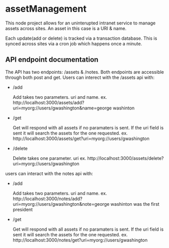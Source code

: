 # assetManagement
This node project allows for an uninterupted intranet service to manage assets across sites.  An asset in this case is a URI & name.

Each update(add or delete) is tracked via a transaction database.  This is synced across sites via a cron job which happens once a minute.

## API endpoint documentation

The API has two endpoints: /assets & /notes.  Both endpoints are accessible through both post and get.
Users can interect with the /assets api with:

* /add

    Add takes two parameters.  uri and name.
    ex. http://localhost:3000/assets/add?uri=myorg://users/gwashington&name=george washinton
* /get

    Get will respond with all assets if no paramaters is sent.  If the uri field is sent it will search the assets for the one requested.
    ex. http://localhost:3000/assets/get?uri=myorg://users/gwashington
* /delete

    Delete takes one parameter.  uri
    ex. http://localhost:3000/assets/delete?uri=myorg://users/gwashington

users can interact with the notes api with:
* /add

    Add takes two parameters.  uri and name.
    ex. http://localhost:3000/notes/add?uri=myorg://users/gwashington&note=george washinton was the first president
* /get

    Get will respond with all assets if no paramaters is sent.  If the uri field is sent it will search the assets for the one requested.
    ex. http://localhost:3000/notes/get?uri=myorg://users/gwashington


